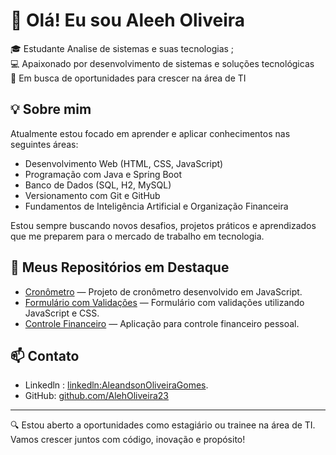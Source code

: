 # 👋 Olá! Eu sou Aleeh Oliveira

🎓 Estudante Analise de sistemas e suas tecnologias ;  
💻 Apaixonado por desenvolvimento de sistemas e soluções tecnológicas  
🚀 Em busca de oportunidades para crescer na área de TI

## 💡 Sobre mim

Atualmente estou focado em aprender e aplicar conhecimentos nas seguintes áreas:

- Desenvolvimento Web (HTML, CSS, JavaScript)
- Programação com Java e Spring Boot
- Banco de Dados (SQL, H2, MySQL)
- Versionamento com Git e GitHub
- Fundamentos de Inteligência Artificial e Organização Financeira

Estou sempre buscando novos desafios, projetos práticos e aprendizados que me preparem para o mercado de trabalho em tecnologia.

## 📁 Meus Repositórios em Destaque

- [Cronômetro](https://github.com/AlehOliveira23/Cronometro) — Projeto de cronômetro desenvolvido em JavaScript.
- [Formulário com Validações](https://github.com/AlehOliveira23/FormularioJs) — Formulário com validações utilizando JavaScript e CSS.
- [Controle Financeiro](https://github.com/AlehOliveira23/Controle-Fin) — Aplicação para controle financeiro pessoal.

## 📫 Contato
- Linkedln : [linkedln:AleandsonOliveiraGomes](https://www.linkedin.com/in/aleandson-oliveira-gomes-4153ba126).
- GitHub: [github.com/AlehOliveira23](https://github.com/AlehOliveira23)

---

🔍 Estou aberto a oportunidades como estagiário ou trainee na área de TI.  
Vamos crescer juntos com código, inovação e propósito!
